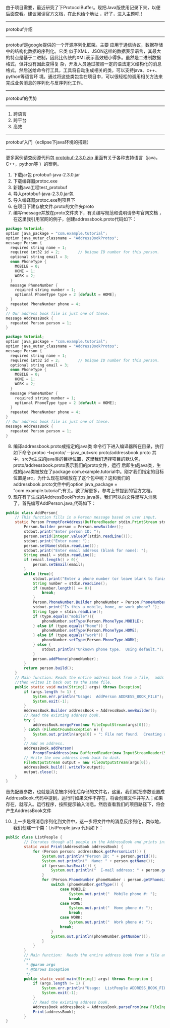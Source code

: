 由于项目需要，最近研究了下ProtocolBuffer。现把Java版使用记录下来，以便后面查看。建议阅读官方文档，在此也给个[地址]( http://code.google.com/intl/zh-CN/apis/protocolbuffers/docs/overview.html) ，好了，进入主题吧！

***

protobuf介绍

***

protobuf是google提供的一个开源序列化框架。主要 应用于通信协议，数据存储中的结构化数据的序列化。它类 似于XML，JSON这样的数据表示语言，其最大的特点是基于二进制，因此比传统的XML表示高效短小得多。虽然是二进制数据格式，但并没有因此变得复 杂，开发人员通过按照一定的语法定义结构化的消息格式，然后送给命令行工具，工具将自动生成相关的类，可以支持java、c++、python等语言环 境。通过将这些类包含在项目中，可以很轻松的调用相关方法来完成业务消息的序列化与反序列化工作。

***

protobuf的优势

***

1. 跨语言
2. 跨平台
3. 高效

***

protobuf入门（eclipse下java环境的搭建）

***

 更多案例请查阅源代码包 [protobuf-2.3.0.zip](https://code.google.com/p/protobuf/downloads/detail?name=protobuf-2.3.0.zip&can=2&q=)   里面有关于各种支持语言（java，C++，python等 ）的案例。

1. 下载jar包 protobuf-java-2.3.0.jar
2. 下载编译器protoc.exe
3. 新建java工程test_protobuf
4. 导入protobuf-java-2.3.0.jar包
5. 导入编译器protoc.exe到项目下
6. 在项目下建存放文件.proto的文件夹proto
7. 编写message并放在proto文件夹下，有关编写规范和说明请参考官网文档 ，在这里我引用官网的例子，创建addressbook.proto代码如下：

```java
package tutorial;
option java_package = "com.example.tutorial";
option java_outer_classname = "AddressBookProtos";
message Person {
  required string name = 1;
  required int32 id = 2;        // Unique ID number for this person.
  optional string email = 3;
  enum PhoneType {
    MOBILE = 0;
    HOME = 1;
    WORK = 2;
  }
  message PhoneNumber {
    required string number = 1;
    optional PhoneType type = 2 [default = HOME];
  }
  repeated PhoneNumber phone = 4;
}
// Our address book file is just one of these.
message AddressBook {
  repeated Person person = 1;
}
```

```java
package tutorial;
option java_package = "com.example.tutorial";
option java_outer_classname = "AddressBookProtos";
message Person {
  required string name = 1;
  required int32 id = 2;        // Unique ID number for this person.
  optional string email = 3;
  enum PhoneType {
    MOBILE = 0;
    HOME = 1;
    WORK = 2;
  }
  message PhoneNumber {
    required string number = 1;
    optional PhoneType type = 2 [default = HOME];
  }
  repeated PhoneNumber phone = 4;
}
// Our address book file is just one of these.
message AddressBook {
  repeated Person person = 1;
}
```

8. 编译addressbook.proto成指定的java类
 命令行下进入编译器所在目录，执行如下命令
     protoc -I=proto/ --java_out=src proto/addressbook.proto
     其中，src为生成的java类的目标位置，这里我们选择项目的默认包，proto/addressbook.proto表示我们的proto文件，运行 后即生成java类，生成的java类被放在了package com.example.tutorial中。刚才我们指定的目标位置是src，为什么现在却被放在了这个包中呢？这和我们的 addressbook.proto文件中的option java_package = "com.example.tutorial";有关。欲了解更多，参考上节提到的官方文档。
9. 现在有了生成的AddressBookProtos.java类，我们可以向文件里写入消息了，首先编写AddPerson.java,代码如下：


```java
public class AddPerson{    
	// This function fills in a Person message based on user input.    
	static Person PromptForAddress(BufferedReader stdin,PrintStream stdout)throws IOException{      
		Person.Builder person = Person.newBuilder();
		stdout.print("Enter person ID: ");      
		person.setId(Integer.valueOf(stdin.readLine()));        
		stdout.print("Enter name: ");      
		person.setName(stdin.readLine());        
		stdout.print("Enter email address (blank for none): ");      
		String email = stdin.readLine();      
		if (email.length() > 0){        
			person.setEmail(email);     
		}       
		while (true){        
			stdout.print("Enter a phone number (or leave blank to finish): ");
			String number = stdin.readLine();        
			if (number.length() == 0){          
				break;        
			}          
			Person.PhoneNumber.Builder phoneNumber = Person.PhoneNumber.newBuilder().setNumber(number);
			stdout.print("Is this a mobile, home, or work phone? ");        
			String type = stdin.readLine();        
			if (type.equals("mobile")){          
				phoneNumber.setType(Person.PhoneType.MOBILE);    
			} else if (type.equals("home")) {          
				phoneNumber.setType(Person.PhoneType.HOME);        
			} else if (type.equals("work")) {         
				phoneNumber.setType(Person.PhoneType.WORK);        
			} else {          
				stdout.println("Unknown phone type.  Using default.");        
			}          
			person.addPhone(phoneNumber);      
		}        
		return person.build();    
	}      
	// Main function: Reads the entire address book from a file,  adds one person based on user input, 
	//then writes it back out to the same file.    
	public static void main(String[] args) throws Exception{      
		if (args.length != 1) {        
			System.err.println("Usage:  AddPerson ADDRESS_BOOK_FILE");        
			System.exit(-1);      
		}        
		AddressBook.Builder addressBook = AddressBook.newBuilder();        
		// Read the existing address book.      
		try {        
			addressBook.mergeFrom(new FileInputStream(args[0]));      
		} catch (FileNotFoundException e) {        
			System.out.println(args[0] + ": File not found.  Creating a new file.");      
		}        
		// Add an address.      
		addressBook.addPerson(        
			PromptForAddress(new BufferedReader(new InputStreamReader(System.in)), System.out));        
		// Write the new address book back to disk.      
		FileOutputStream output = new FileOutputStream(args[0]);      
		addressBook.build().writeTo(output);     
		output.close();    
	} 
}

```

首先配置参数，也就是消息被序列化后存储的文件名，这里，我们就把参数设置成AddressBook.代码中提到，运行时如果文件不存在，将会创建文件并写入；如果存在，就写入。运行程序，按照提示输入消息。然后查看我们的项目路径下，将会产生AddressBook文件

10. 上一步是将消息序列化到文件中，这一步将文件中的消息反序列化，类似地，我们创建一个类：ListPeople.java 代码如下： 

```java
public class ListPeople {    
		// Iterates though all people in the AddressBook and prints info about them.    
		static void Print(AddressBook addressBook) {      
			for (Person person: addressBook.getPersonList()) {        
				System.out.println("Person ID: " + person.getId());        
				System.out.println("  Name: " + person.getName());        
				if (person.hasEmail()) {          
					System.out.println("  E-mail address: " + person.getEmail());        
				}          
				for (Person.PhoneNumber phoneNumber : person.getPhoneList()) {          
					switch (phoneNumber.getType()) {            
						case MOBILE:              
							System.out.print("  Mobile phone #: ");              
							break;            
						case HOME:              
							System.out.print("  Home phone #: ");              
							break;            
						case WORK:              
							System.out.print("  Work phone #: ");              
						break;          
					}          
					System.out.println(phoneNumber.getNumber());        
				}      
			}    
		}      
		// Main function:  Reads the entire address book from a file and prints all  the information inside.    
		/**
		 * @param args
		 * @throws Exception
		 */
		public static void main(String[] args) throws Exception {      
			if (args.length != 1) {        
				System.err.println("Usage:  ListPeople ADDRESS_BOOK_FILE");        
				System.exit(-1);      
			}        
			// Read the existing address book.      
			AddressBook addressBook = AddressBook.parseFrom(new FileInputStream(args[0]));
			Print(addressBook);    
		}  
}
```
